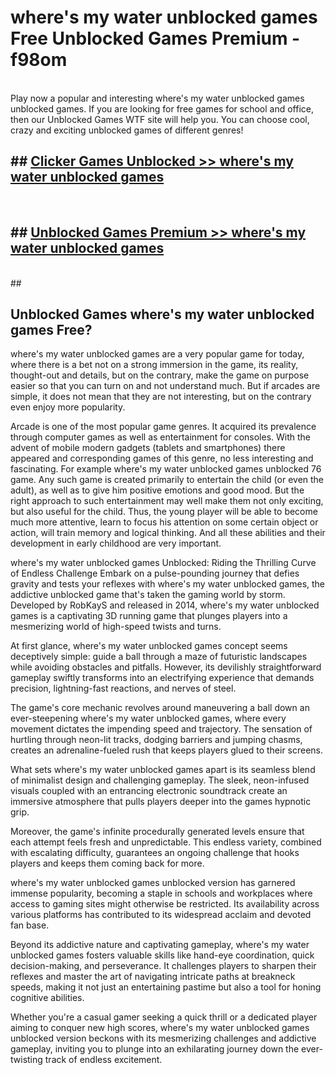 # where's my water unblocked games  Free Unblocked Games Premium - f98om <br>
<br>
Play now a popular and interesting where's my water unblocked games unblocked games. If you are looking for free games for school and office, then our Unblocked Games WTF site will help you. You can choose cool, crazy and exciting unblocked games of different genres!


## ##  [Clicker Games Unblocked >> where's my water unblocked games](https://lesson1.guru?title=where's_my_water_unblocked_games)
  <br>

##  ## [Unblocked Games Premium >> where's my water unblocked games](https://lesson1.guru?title=where's_my_water_unblocked_games)
  <br>
  ##



## Unblocked Games where's my water unblocked games Free?

where's my water unblocked games are a very popular game for today, where there is a bet not on a strong immersion in the game, its reality, thought-out and details, but on the contrary, make the game on purpose easier so that you can turn on and not understand much. But if arcades are simple, it does not mean that they are not interesting, but on the contrary even enjoy more popularity.

Arcade is one of the most popular game genres. It acquired its prevalence through computer games as well as entertainment for consoles. With the advent of mobile modern gadgets (tablets and smartphones) there appeared and corresponding games of this genre, no less interesting and fascinating. For example where's my water unblocked games unblocked 76 game. Any such game is created primarily to entertain the child (or even the adult), as well as to give him positive emotions and good mood. But the right approach to such entertainment may well make them not only exciting, but also useful for the child. Thus, the young player will be able to become much more attentive, learn to focus his attention on some certain object or action, will train memory and logical thinking. And all these abilities and their development in early childhood are very important.

where's my water unblocked games Unblocked: Riding the Thrilling Curve of Endless Challenge
Embark on a pulse-pounding journey that defies gravity and tests your reflexes with where's my water unblocked games, the addictive unblocked game that's taken the gaming world by storm. Developed by RobKayS and released in 2014, where's my water unblocked games is a captivating 3D running game that plunges players into a mesmerizing world of high-speed twists and turns.

At first glance, where's my water unblocked games concept seems deceptively simple: guide a ball through a maze of futuristic landscapes while avoiding obstacles and pitfalls. However, its devilishly straightforward gameplay swiftly transforms into an electrifying experience that demands precision, lightning-fast reactions, and nerves of steel.

The game's core mechanic revolves around maneuvering a ball down an ever-steepening where's my water unblocked games, where every movement dictates the impending speed and trajectory. The sensation of hurtling through neon-lit tracks, dodging barriers and jumping chasms, creates an adrenaline-fueled rush that keeps players glued to their screens.

What sets where's my water unblocked games apart is its seamless blend of minimalist design and challenging gameplay. The sleek, neon-infused visuals coupled with an entrancing electronic soundtrack create an immersive atmosphere that pulls players deeper into the games hypnotic grip.

Moreover, the game's infinite procedurally generated levels ensure that each attempt feels fresh and unpredictable. This endless variety, combined with escalating difficulty, guarantees an ongoing challenge that hooks players and keeps them coming back for more.

where's my water unblocked games unblocked version has garnered immense popularity, becoming a staple in schools and workplaces where access to gaming sites might otherwise be restricted. Its availability across various platforms has contributed to its widespread acclaim and devoted fan base.

Beyond its addictive nature and captivating gameplay, where's my water unblocked games fosters valuable skills like hand-eye coordination, quick decision-making, and perseverance. It challenges players to sharpen their reflexes and master the art of navigating intricate paths at breakneck speeds, making it not just an entertaining pastime but also a tool for honing cognitive abilities.

Whether you're a casual gamer seeking a quick thrill or a dedicated player aiming to conquer new high scores, where's my water unblocked games unblocked version beckons with its mesmerizing challenges and addictive gameplay, inviting you to plunge into an exhilarating journey down the ever-twisting track of endless excitement.